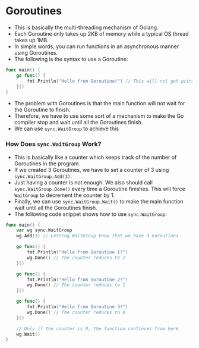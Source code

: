 # Goroutines
+ This is basically the multi-threading mechanism of Golang.
+ Each Goroutine only takes up 2KB of memory while a typical OS thread takes up 1MB.
+ In simple words, you can run functions in an asynchronous manner using Goroutines.
+ The following is the syntax to use a Goroutine:
```go
func main() {
    go func() {
        fmt.Println("Hello from Goroutine!") // This will not get printed
    }()
}
```

+ The problem with Goroutines is that the main function will not wait for the Goroutine to finish.
+ Therefore, we have to use some sort of a mechanism to make the Go compiler stop and wait until all the Goroutines finish.
+ We can use `sync.WaitGroup` to achieve this

### How Does `sync.WaitGroup` Work?
+ This is basically like a counter which keeps track of the number of Goroutines in the program.
+ If we created 3 Goroutines, we have to set a counter of 3 using `sync.WaitGroup.Add(3)`.
+ Just having a counter is not enough. We also should call `sync.WaitGroup.Done()` every time a Goroutine finishes. This will force `WaitGroup` to decrement the counter by 1.
+ Finally, we can use `sync.WaitGroup.Wait()` to make the main function wait until all the Goroutines finish.
+ The following code snippet shows how to use `sync.WaitGroup`:
```go
func main() {
    var wg sync.WaitGroup
    wg.Add(3) // Letting WaitGroup know that we have 3 Goroutines

    go func() {
        fmt.Println("Hello from Goroutine 1!")
        wg.Done() // The counter reduces to 2
    }()

    go func() {
        fmt.Println("Hello from Goroutine 2!")
        wg.Done() // The counter reduces to 1
    }()

    go func() {
        fmt.Println("Hello from Goroutine 3!")
        wg.Done() // The counter reduces to 0
    }()

    // Only if the counter is 0, the function continues from here
    wg.Wait()
}
```
